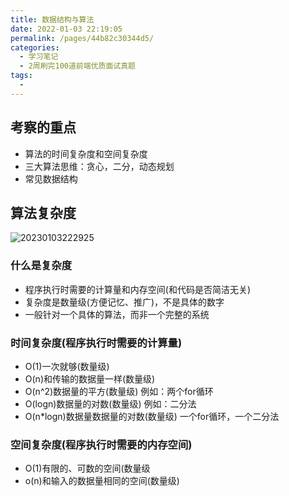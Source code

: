 ```yaml
---
title: 数据结构与算法
date: 2022-01-03 22:19:05
permalink: /pages/44b82c30344d5/
categories:
  - 学习笔记
  - 2周刷完100道前端优质面试真题
tags:
  - 
---
```


## 考察的重点

- 算法的时间复杂度和空间复杂度
- 三大算法思维：贪心，二分，动态规划
- 常见数据结构

## 算法复杂度

![20230103222925](https://gcore.jsdelivr.net/gh/wu529778790/image/blog/20230103222925.png)

### 什么是复杂度

- 程序执行时需要的计算量和内存空间(和代码是否简洁无关)
- 复杂度是数量级(方便记忆、推广)，不是具体的数字
- 一般针对一个具体的算法，而非一个完整的系统

### 时间复杂度(程序执行时需要的计算量)

- O(1)一次就够(数量级)
- O(n)和传输的数据量一样(数量级)
- O(n^2)数据量的平方(数量级) 例如：两个for循环
- O(logn)数据量的对数(数量级) 例如：二分法
- O(n*logn)数据量数据量的对数(数量级) 一个for循环，一个二分法

### 空间复杂度(程序执行时需要的内存空间)

- O(1)有限的、可数的空间(数量级
- o(n)和输入的数据量相同的空间(数量级)
